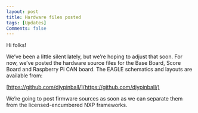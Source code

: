 ```yaml
---
layout: post
title: Hardware files posted
tags: [Updates]
Comments: false
---
```

Hi folks!

We’ve been a little silent lately, but we’re hoping to adjust that soon. For now, we’ve posted the hardware source files for the Base Board, Score Board and Raspberry Pi CAN board. The EAGLE schematics and layouts are available from:

[https://github.com/diypinball/](https://github.com/diypinball/)

We’re going to post firmware sources as soon as we can separate them from the licensed-encumbered NXP frameworks.
